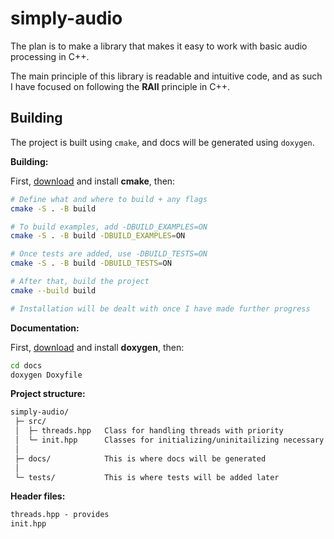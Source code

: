 # simply-audio
The plan is to make a library that makes it easy to work with basic audio processing in C++.

The main principle of this library is readable and intuitive code, and as such I have focused on following the **RAII** principle in C++. 


## Building
The project is built using `cmake`, and docs will be generated using `doxygen`.


**Building:**

First, [download](https://cmake.org/download/) and install **cmake**, then:
```sh
# Define what and where to build + any flags
cmake -S . -B build

# To build examples, add -DBUILD_EXAMPLES=ON
cmake -S . -B build -DBUILD_EXAMPLES=ON

# Once tests are added, use -DBUILD_TESTS=ON
cmake -S . -B build -DBUILD_TESTS=ON

# After that, build the project
cmake --build build

# Installation will be dealt with once I have made further progress
```


**Documentation:**

First, [download](https://www.doxygen.nl/download.html) and install **doxygen**, then:
```sh
cd docs
doxygen Doxyfile
```


**Project structure:**
```txt
simply-audio/
 ├─ src/ 
 │  ├─ threads.hpp   Class for handling threads with priority
 │  └─ init.hpp      Classes for initializing/uninitailizing necessary libraries
 │
 ├─ docs/            This is where docs will be generated
 │
 └─ tests/           This is where tests will be added later
```


**Header files:**
```txt
threads.hpp - provides 
init.hpp